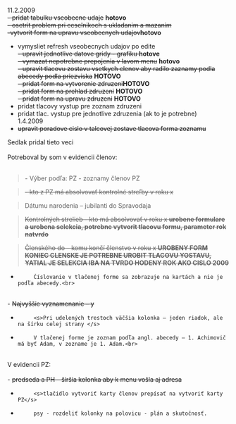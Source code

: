 11.2.2009 <br>
<s>- pridat tabulku vseobecne udaje</s>         <b>hotovo</b><br>
<s>- osetrit problem pri ceselnikoch s ukladanim a mazanim</s>
<br><s>-vytvorit form na upravu vseobecnych udajov</s><b>hotovo</b><br>
- vymysliet refresh vseobecnych udajov po edite<br>
<s>- upravit jednotlive datove gridy - grafiku </s><b>hotove</b><br>
<s>- vymazat nepotrebne prepojenia v lavom menu</s> <b>hotovo</b><br>
<s>- upravit tlacovu zostavu vsetkych clenov aby radilo zaznamy podla abecedy podla priezviska</s> <b>HOTOVO</b><br>
<s>- pridat form na vytvorenie zdruzeni</s><b>HOTOVO</b> <br>
<s>- pridat form na prehlad zdruzeni</s> <b>HOTOVO</b><br>
<s>- pridat form na upravu zdruzeni</s> <b>HOTOVO</b> <br>
- pridat tlacovy vystup pre zoznam zdruzeni <br>
- pridat tlac. vystup pre jednotlive zdruzenia (ak to je potrebne) <br>
1.4.2009<br>
- <s>upravit poradove cislo v talcovej zostave tlacova forma zoznamu</s><br>

Sedlak pridal tieto veci<br>
<br>
Potreboval by som v evidencii členov:<br>
<br>
<blockquote>-      Výber podľa:     PZ - zoznamy členov PZ</blockquote>

<blockquote><s> - kto z PZ má absolvovať kontrolné streľby v roku x    </s></blockquote>

<blockquote>Dátumu narodenia – jubilanti do Spravodaja</blockquote>

<blockquote><s>Kontrolných strelieb - kto má absolvovať v roku x <b>urobene formulare a urobena selekcia, potrebne vytvorit tlacovu formu, parameter rok natvrdo</b></s></blockquote>

<blockquote><s>Členského do – komu končí členstvo v roku x <b>UROBENY FORM KONIEC CLENSKE JE POTREBNE UROBIT TLACOVU YOSTAVU, YATIAL JE SELEKCIA IBA NA TVRDO HODENY ROK AKO CISLO 2009</b></s></blockquote>

-          Číslovanie v tlačenej forme sa zobrazuje na kartách a nie je podľa abecedy.<br>
<br>
-          <s>Najvyššie vyznamenanie – y</s>

-          <s>Pri udelených trestoch väčšia kolonka – jeden riadok, ale na šírku celej strany </s>

-          V tlačenej forme je zoznam podľa angl. abecedy – 1. Achimovič má byť Adam, v zozname je 1. Adam.<br>
<br>
V evidencii PZ:<br>
<br>
-         <s> predseda a PH – širšia kolonka aby k menu vošla aj adresa</s>

-          <s>tlačidlo vytvoriť karty členov prepísať na vytvoriť karty PZ</s>

-          psy - rozdeliť kolonky na polovicu - plán a skutočnosť.
